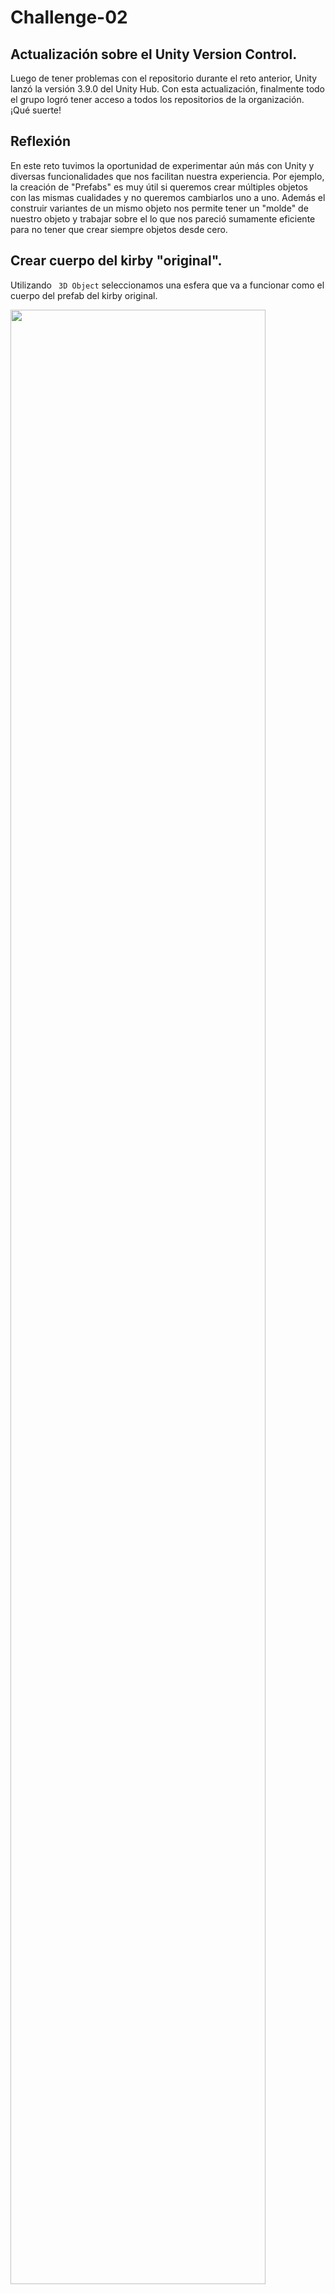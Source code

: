 # Challenge-02

<h2> Actualización sobre el Unity Version Control. </h2>
Luego de tener problemas con el repositorio durante el reto anterior, Unity lanzó la versión 3.9.0 del Unity Hub. Con esta actualización, finalmente todo el grupo logró tener acceso a todos los repositorios de la organización. ¡Qué suerte!


<h2>Reflexión</h2>

<p>En este reto tuvimos la oportunidad de experimentar aún más con Unity y diversas funcionalidades que nos facilitan nuestra experiencia. Por ejemplo, la creación de "Prefabs" es muy útil si queremos crear múltiples objetos con las mismas cualidades y no queremos cambiarlos uno a uno. Además el construir variantes de un mismo objeto nos permite tener un "molde" de nuestro objeto y trabajar sobre el lo que nos pareció sumamente eficiente para no tener que crear siempre objetos desde cero.</p>


<h2> Crear cuerpo del kirby "original". </h2>
<p> Utilizando <code> 3D Object</code> seleccionamos una esfera que va a funcionar como el cuerpo del prefab del kirby original.</p>

<image
  src="KirbyTerrain/CreateKirby1.png"
  width = 90%
  height = 90%>

<h2>Creamos folder llamado <code> Prefabs</code>. </h2>
<p> En el área de project creamos un folder que tendrá todos los prefabs. La creación de este folder es principalmente para organización y evitar confusiones</p>

<image
  src="KirbyTerrain/folder.png"
  width = 90%
  height = 90%>




<h2>Mover "cuerpo" del kirby original al folder de Prefabs.</h2>
<p> Movemos (usando drag and drop) el "cuerpo" del kirby original creado en el primer paso hacia dentro del folder<code> Prefabs</code> para que se puedan hacer cambios al prefab.</p>

<image
  src="KirbyTerrain/PrefabOriginal.png"
  width = 90%
  height = 90%>





<h2>Agrandar cuerpo del Kirby.</h2>
<p> Agrandamos el cuerpo del kirby para que vaya tomando la forma que queremos. Para agrandarlo utilizamos podemos utilizar tanto las herramienta de <Code>Scale</Code> a la derecha de la pantalla o seleccionando la opción pertinenete en el módulo de opciones que aparece en la pantalla de <code>Scene</code>. </p>

<image
  src="KirbyTerrain/AgrandarKirby.png"
  width = 90%
  height = 90%>



<h2> Creando ojos del kirby.</h2>
<p> Utilizando <code> 3D game object</code> elegimos una capsula ajustamos su tamaño y su inclinación para representar los ojos. Los ajustes al tamaño e inclinación y posición se hacen seleccionando el objeto en el area de inspector. Primero se obtuvo una primera versión del ojo y luego dandole <code> click derecho/duplicate </code> se duplicó esa versión y se acomodó en el área que hacía falta. </p>

<image
  src="KirbyTerrain/CreateEye1.png"
  width = 90%
  height = 90%>





<h2> Creando brazos del kirby.</h2>
<p> Con la misma estrategia de los ojos, creamos los brazos que fuimos modificando su tamaño para que fueran aproximadamente proporcionales al cuerpo. Primero se obtuvo una primera versión del brazo y luego dandole <code> click derecho/duplicate </code> se duplicó esa versión y se acomodó en el área que hacía falta. </p>

<image
  src="KirbyTerrain/Brazo1y2.png"
  width = 90%
  height = 90%>





<h2> Creando Pierna del Kirby.</h2>
<p> De la misma manera que se crearon los ojos y los brazos, creamos las piernas utilizando una <code> 3D game object</code> elegimos una capsula y ajustando su inclinación, posición y tamaño. Primero se obtuvo una primera versión de la pierna y luego dandole <code> click derecho/duplicate </code>  se duplicó esa versión y se acomodó en el área que hacía falta. </p>

<image
  src="KirbyTerrain/AlargandoYRotandoPierna.png"
  width = 90%
  height = 90%>



<h2> Creando pómulos.</h2>
<p> Quisimos resaltar un detalle pequeño del Kirby en sus pómulos para eso creamos un <code> 3D game object</code> esférico, lo acomodamos tal que sobresaliera un poco e hiciera el efecto de "enrojecimiento" del Kirby. Primero se obtuvo una primera versión del pómulo y luego dandole <code> click derecho/duplicate </code> se duplicó esa versión y se acomodó en el área que hacía falta. </p>

<image
  src="KirbyTerrain/pomulo1.png"
  width = 90%
  height = 90%>





<h2>Version final de kirby original.</h2>

<image
  src="KirbyTerrain/kirbyOriginal.png"
  width = 90%
  height = 90%>






<h2> Añadir componente de Rigid Body.</h2>
<p> Como pretendemos que en el resultado final de nuestro trabajo los Kirbys estén parados en un terreno siendo afectados por la gravedad le añadimos un componente de <code> Rigid Body</code>  para que también les afecte la gravedad. Rigid Body se obtiene luego de presionar <code> Add Componente/Physics/Rigid Body </code>. También nos aseguramos de que la opción de <code>Use Gravity</code> esté activa.</p>


<image
  src="KirbyTerrain/addComponent.png"
  width = 90%
  height = 90%>





<h2> Video de ejemplo del componente Rigid Body</h2>
<p>Este en un <a href="https://youtu.be/XNS3pLBN0Tw?si=hKymJbaHU2NctdxO"> video ejemplar </a>  de la utilidad del componente Rigid Body. Sin este componenete simplemente el Kirby estuviera en el aire sin moverse/caerse.</p>

<h2>Creando variantes de los prefabs</h2>

<p>Seleccionando el prefab <code>KirbyOriginal</code>, hacemos clic derecho y nos dirigimos hacia <code>Create -> Prefab Variant</code> para crear una copia independiente o <bold>variante</bold> del Kirby que ya habíamos creado. Esta variante está derivada del Kirby original, pero se puede modificar sin alterar la base. Utilizando variantes, podemos crear diferentes Kirbies con diferentes poses, disfrazes y objetos. Ahora creamos dos variantes: un <code>KirbyStaff</code> para el Kirby que tendrá un bastón y un <code>KirbySpear</code> para el Kirby que tendrá una lanza.</p>

<image
  src="StaffSpear/04-Variant.png"
  width = 90%
  height = 90%>

<h2>Creando primera variante: Staff Kirby</h2>
<p>Para nuestra primera variante, queremos darle un bastón al Kirby.</p>

<image
  src="StaffSpear/example_staff.jpg"
  width = 90%
  height = 90%>

<p>Realizando dos clics en el nuevo <code>KirbyStaff</code> para poder editarlo, primero creamos una jerarquía para el bastón. Hacemos esto dirigiéndonos a <code>GameObject -> Create Empty</code>. Evidentemente, esto creará un objeto vacío. Sin embargo, esto se nos hace útil para sostener todas las partes del bastón como un solo objeto bajo la misma jerarquía. A este objeto vacío simplemente lo llamamos <code>Staff</code>. Luego, bajo este objeto, nos dirigimos a <code>GameObject -> 3D Object -> Cylinder</code> para crear el bastón. Al cilindro se le aplican transformaciones y sus parámetros se observan en la siguiente imagen.</p>

<image
  src="StaffSpear/01-Staff1.png"
  width = 90%
  height = 90%>

<p>Luego, creamos dos esferas para los bordes del bastón bajo la jerarquía de <code>Staff</code>. Se ubican sus parámetros tales como se observan:</p>

<image
  src="StaffSpear/02-Staff2.png"
  width = 90%
  height = 90%>

<image
  src="StaffSpear/03-Staff3.png"
  width = 90%
  height = 90%>

<p>Ahora queremos crear el sombrero del Staff Kirby. Para esto, creamos otro cilindro y le aplicamos las transformaciones como se muestran en la siguiente imagen.</p>

<image
  src="StaffSpear/07-StaffHat1.png"
  width = 90%
  height = 90%>

<p>Añadimos el cilindro a otro objeto <code>Empty</code> y lo llamamos <code>Hat</code>. Luego, creamos otro cilindro y le modificamos sus atributos para simular la gema en el frente del sombrero.</p> 

<image
  src="StaffSpear/08-StaffHat2.png"
  width = 90%
  height = 90%>

<image
  src="StaffSpear/09-StaffHat3.png"
  width = 90%
  height = 90%>

<h2>Creando segunda variante: Spear Kirby</h2>

<image
  src="StaffSpear/example_spear.jpg"
  width = 90%
  height = 90%>

<p>De la misma forma que para el Staff Kirby, abrimos la variante derivada del Kirby original y creamos un <code>Empty</code> para la jerarquía del <code>Spear</code>. Similarmente, creamos un cilindro para actuar como nuestra lanza. Sus atributos se muestran en la siguiente imagen:</p>

<image
  src="StaffSpear/05-Spear1.png"
  width = 90%
  height = 90%>

<p>Ya que en Unity no tenemos una forma sencilla de crear conos por el momento, creamos un cubo y lo escalamos, rotamos y trasladamos de una manera específica para que pudiese simular la punta de la lanza con la mayor presición (y eficiencia) posible por nuestro equipo. Sus atributos se pueden observar a continuación.</p>

<image
  src="StaffSpear/06-Spear2.png"
  width = 90%
  height = 90%>

<p>Ahora creamos la banda del Spear Kirby usando una técnica similar a la que utilizamos para la punta de la lanza. Transformando un nuevo cubo cuidadosamente, la simulamos con los siguientes atributos:</p>

<image
  src="StaffSpear/10-SpearHat1.png"
  width = 90%
  height = 90%>

<image
  src="StaffSpear/11-SpearHat2.png"
  width = 90%
  height = 90%>

<h2>Añadiendo poses a las dos variantes de Kirby</h2>

<p>El toque final para las variantes fue cambiar sus poses para que tuviesen más personalidad tal como el verdadero personaje de Kirby. El proceso fue cuestión de simplemente modificar las partes individuales del prefab, transformándolas como fuese necesario. En las siguientes imágenes se puede observar cómo se modificaron las partes del <code>KirbyStaff</code> para crear su pose.</p>

<image
  src="StaffSpear/12-StaffPose1.png"
  width = 90%
  height = 90%>

<image
  src="StaffSpear/13-StaffPose2.png"
  width = 90%
  height = 90%>

<image
  src="StaffSpear/14-StaffPose3.png"
  width = 90%
  height = 90%>

<image
  src="StaffSpear/15-StaffPose4.png"
  width = 90%
  height = 90%>

<image
  src="StaffSpear/16-StaffPose5.png"
  width = 90%
  height = 90%>

<p>Ahora, hacemos lo mismo para el <code>KirbySpear</code>...</p>

<image
  src="StaffSpear/17-SpearPose1.png"
  width = 90%
  height = 90%>

<image
  src="StaffSpear/18-SpearPose2.png"
  width = 90%
  height = 90%>

<image
  src="StaffSpear/19-SpearPose3.png"
  width = 90%
  height = 90%>

<h2>Creando tercera variante: Magic Kirby</h2>
<p>Comenzaremos a crear nuestro sombrero de copa para Kirby, primero, crearemos una base utilizando <code>GameObject > 3D Object > Cylinder</code> con una escala modificada a <code>x = 1.6, y = 0.01, z = 1.6</code>. Enterraremos esta base en la cabeza de nuestro Kirby, asi dejando un espacio de su cabeza saliendo fuera de  la base:</p>
<image
  src="Magic+Spider Kirby/magic1.png"
  width = 90%
  height = 90%>

<p>Luego, crearemos la copa de nuestro sombrero usando <code>GameObject > 3D Object > Cylinder</code> con escala <code>x = 0.7, y = 0.4, z = 0.7</code> y se coloca en el centro de la base donde pueda tapar por completo la cabeza de Kirby y conecte perfectamente con el sombrero:</p>
<image
  src="Magic+Spider Kirby/magic2.png"
  width = 90%
  height = 90%>

<p>Despues, creamos la "cinta" de nuestro sombrero que decora la copa utilizando <code>GameObject > 3D Object > Cylinder</code> con escala <code>x = 0.729, y = 0.03117363, z = 0.792</code>, parecido a sus antecedentes, esta cinta se pondra entremedio de la copa y se empujara hasta tocar la base:</p>
<image
  src="Magic+Spider Kirby/magic3.png"
  width = 90%
  height = 90%>

<p>Ahora a su arma principal, la carta magica. Se creara usando <code>GameObjects > 3D Objects > Cube</code> con una escala modificada a <code>x = 0.003, y = 0.25, z = 0.15</code>:</p>
<image
  src="Magic+Spider Kirby/magic5.png"
  width = 90%
  height = 90%>

<p>Para terminar con esta variante, vamos a duplicar esta carta para que parezcan tres cartas magicas saliendo de las manos de Kirby y sus oponentes le tomen mas enserio. <code>Right Click 'Cube' > Duplicate (x2)</code> Separen las cartas duplicadas y arreglenlas alfrente de la mano de Kirby, para que parezcan recien tiradas:</p>
<image
  src="Magic+Spider Kirby/magic4.png"
  width = 90%
  height = 90%>

<h2>Creando cuarta variante: Spider Kirby</h2>
<p>Primero, crearemos la base del bombin para este Kirby usando <code>GameObjects > 3D Object > Capsule</code>con parametros <code>x = 1, y = 0.06793462, z = 1</code>. Parecido a Magic Kirby, esta base se pondra en la cabeza de Kirby, dejando que su cabeza traspase la base:</p>
<image
  src="Magic+Spider Kirby/spider1.png"
  width = 90%
  height = 90%>

<p>Luego, crearemos el centro del bombin usando <code>GameObjects > 3D Objects > Capsule</code> con la escala <code>x = 0.75, y = 0.4, z = 0.75</code>. Este se pondra en el centro de la base sobre la cabeza de Kirby, cubriendo su cabeza y terminando el Bombin simple:</p>
<image
  src="Magic+Spider Kirby/spider2.png"
  width = 90%
  height = 90%>

<p>Despues, crearemos las gemas que utilizaron para simular ojos de araña en el sombrero de Kirby. Para esta fase, crearemos tres gemas de tamaños distintos ya que serian tres gemas por cada lado (3 gemas derechas, 3 gemas izquierdas). Para esto, utilizaremos <code>GameObjects > 3D Objects > Capsule</code> para crear la gema inicial, esta con dimensiones <code>x = 0.07387 y = 0.06455, z = 0.06779</code>. Ahora, seleccionaremos esta gema creada y hacemos 2 copias mas <code>Right Click "Capsule" > Duplicate (x2)</code> y las configuramos en <code>x = 0.07387, y = 0.07103, z = 0.08296</code> y <code>x = 0.07387, y = 0.08987, z = 0.09553</code>. Con estas dos copias que llamaremos Gema Mediana y Gema Larga, ahora crearemos 3 copias mas, una para cada gema (Larga, Mediana y Pequeña) y las pondremos en un estilo tipo reflejo de espejo en el centro del bombin, asi simulando ojos de una araña:</p>
<image
  src="Magic+Spider Kirby/spider3.png"
  width = 90%
  height = 90%>

<p>Por ultimo, crearemos unos "pedipalpos" para el fondo de la base del bombin utilizando la gema pequeña que creamos para simular los ojos de una araña. <code>Right Click "Capsule" (Cualquiera de las dos gemas pequeñas) > Duplicate (x2)</code> y las movemos hacia el fondo del bombin justo en la frente de Kirby pero en lados opuestos:</p>
<image
  src="Magic+Spider Kirby/spider4.png"
  width = 90%
  height = 90%>

<h2>Versiones finales de nuestras variantes</h2>

<image
  src="StaffSpear/20-FinalStaff.png"
  width = 90%
  height = 90%>

<image
  src="StaffSpear/21-FinalSpear.png"
  width = 90%
  height = 90%>
  
<image
  src="Magic+Spider Kirby/magic6.png"
  width = 90%
  height = 90%>
  
<image
  src="Magic+Spider Kirby/spider5.png"
  width = 90%
  height = 90%>

<h2> Crear el terreno.</h2>
<p> Similar a cuando elegimos un <code> 3D game object</code> regular, creamos un terreno.</p>

<image
  src="KirbyTerrain/CreateTerrain.png"
  width = 90%
  height = 90%>






<h2> Ajustando las dimensiones y resolución del terreno a las especificadas en las instrucciones.</h2>
<image
  src="KirbyTerrain/sizeTerrain.png"
  width = 90%
  height = 90%>
<image
  src="KirbyTerrain/heightMapRes.png"
  width = 50%
  height = 50%>





<h2> Elevando terreno.</h2>
<p> Aunque ya pudieramos empezar a hacer montañas hay que destacar que para poder realizar hoyos necesitamos elevar el terreno un poco. </p>

<image
  src="KirbyTerrain/ambientar.png"
  width = 90%
  height = 90%>



<h2>Referencia para el terreno.</h2>
<p> Esta es una foto de referencia para replicar el relieve de nuestro terreno. La foto fue tomada de <a href="https://tangrams.github.io/heightmapper/#9.90833/18.2959/-66.1836"> aquí</a>. </p>
<image
  src="KirbyTerrain/elegido.png"
  width = 90%
  height = 90%>




<h2> Preparamos las herramientas para poder comenzar a hacer montañas.</h2>
<p> Debemos seleccionar <Code> Raise or lower terrain </Code> y posteriormente la forma de la brocha que queremos utilizar para hacer las montañas. Para implementar las montañas hacemos click de manera que el terreno vaya creando abultaciones que parezcan montañas. Si necesitamos que alguna parte de nuestro terreno se hunda creando hoyos, lo podemos obtener con <Code> shift + click </Code>. </p>
<image
  src="KirbyTerrain/montanas.png"
  width = 90%
  height = 90%>





<h2>Hacemos las montañas de manera que replique el terreno escogido.</h2>

<image
  src="KirbyTerrain/montanas2.png"
  width = 90%
  height = 90%>



  <h2> Colonizando el terreno</h2>

  <p>Una vez todas nuestras variantes estén hechas si entramos a la carpeta de Prefabs debe verse similar a esta foto.</p>


<image
  src="KirbyTerrain2/Variantes.png"
  width = 90%
  height = 90%>

<p>Para comenzar a instanciar las variantes seleccionamos una a una cada variante y la deslizamos hacia el terreno o hacia el área de <code>Hierarchy</code>. Note que una instancia se identifica con el cuadrado circulado en la foto. Una vez las instancias ya se encuentran en el área de <code>Hierarchy</code> lo que resta es ubicarlas en el terreno utilizando la herramienta <code>Position</code> a nuestro gusto.</p>

<image
  src="VariantesInstanciadas.png"
  width = 90%
  height = 90%>


  <h2>Foto de instancia de Kirby Original dentro del terreno que ha sido colonizado.</h2>

<image
  src="KirbyTerrain2/Original.png"
  width = 90%
  height = 90%>


  <h2>Foto de instancia de variante Kirby Magic dentro del terreno que ha sido colonizado.</h2>

<image
  src="KirbyTerrain2/Magic.png"
  width = 90%
  height = 90%>



  <h2>Foto de instancia de variante Kirby Spear dentro del terreno que ha sido colonizado.</h2>

<image
  src="KirbyTerrain2/Spear.png"
  width = 90%
  height = 90%>



  <h2>Foto de instancia de variante Kirby Spider dentro del terreno que ha sido colonizado.</h2>

<image
  src="KirbyTerrain2/Spider.png"
  width = 90%
  height = 90%>

  <h2>Foto de instancia de variante Kirby Staff dentro del terreno que ha sido colonizado.</h2>

<image
  src="KirbyTerrain2/Staff.png"
  width = 90%
  height = 90%>






  

<h2>Historia de Kirby de Gabriel Romero</h2>

<p> Recuerdo un poco la primera vez que vi a Kirby y supe quien era. Estaba en el cuarto de mi hermana, molestándola seguramente. La vi jugando algo que me pareció un poco extraño pues no lo había visto antes, o al menos no recordaba. Me quedé allí al lado de mi hermana, viendo cómo se movía el Kirby y como mi hermana jugaba. Me pareció muy curioso el juego y, a partir de ese día, siempre quería jugarlo. El único problema es que, como buen hermano menor, nunca me dejaban. Mi hermana nunca me dejaba jugar y, por mucho que insistiera, siempre me decía que no. Supongo que es normal en una relación de hermanos de distinta edad, donde yo quería hacer lo que ella hacía, pero nunca me dejaba. En conclusión, recuerdo más a Kirby por lo que veía jugar más que por lo que jugué.</p>

<h2>Historia de Kirby de Yadiel Mercado</h2>

<p>Recuerdo el tiempo en que logre jugar mi instalacion favorita de nuestro heroe del dia, Kirby. Kirby: Triple Deluxe para el Nintendo 3DS fue una obra maestra que pienso que muchos no le dieron la oportunidad que se merece. Desde principio a fin el juego con un escenario hermoso, musica asombrosa y muchisimos personajes del universo de Kirby antes vistos y nuevos. Mi anecdota favorita de este juego es ya que fue un juego prestado por una amistad de intermedia, al llegar a un nivel dentro del circo que al parecer le dio mucha dificultad a mi amigo, este empezo a reirse maniaticamente. Al yo pasar este nivel personalmente, entendi porque su risa era tan maniatica y hasta el sol de hoy ese nivel nos aterroriza, con sus mecanicas confusas y musica burlante.</p>

<h2>Historia de Kirby de Sebastián Ramírez</h2>

<p>A pesar de ser un gran fanático de los juegos de Nintendo, realmente no he tenido mucha experiencia con los juegos de Kirby. Mi mayor experiencia con Kirby en los videojuegos ha sido con la campaña de World of Light en Super Smash Bros. Ultimate. Sin embargo, tengo varios recuerdos buenos y algunos chistosos con el personaje, porque ha sido popular entre mis grupos de amigos. Entre esos buenos recuerdos está el día que un amigo decidió regalarme un "beanie" de color rosa con la cara de Kirby en su frente. Aunque fue sencillo, fue un detalle dulce de su parte, especialmente considerando que no era ninguna ocasión especial; simplemente un día normal de verano. Quizás veré si algún día de estos encuentro el beanie y me lo pongo otra vez...</p>
